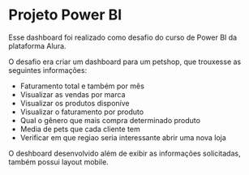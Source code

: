 # Projeto Power BI
Esse dashboard foi realizado como desafio do curso de Power BI da plataforma Alura.

O desafio era criar um dashboard para um petshop, que trouxesse as seguintes informações:
- Faturamento total e também por mês
- Visualizar as vendas por marca
- Visualizar os produtos disponíve
- Visualizar o faturamento por produto
- Qual o gênero que mais compra determinado produto
- Media de pets que cada cliente tem
- Verificar em que regiao seria interessante abrir uma nova loja

O deshboard desenvolvido além de exibir as informações solicitadas, também possui layout mobile.

